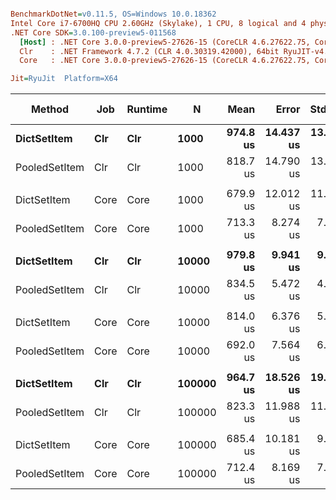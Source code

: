 ``` ini

BenchmarkDotNet=v0.11.5, OS=Windows 10.0.18362
Intel Core i7-6700HQ CPU 2.60GHz (Skylake), 1 CPU, 8 logical and 4 physical cores
.NET Core SDK=3.0.100-preview5-011568
  [Host] : .NET Core 3.0.0-preview5-27626-15 (CoreCLR 4.6.27622.75, CoreFX 4.700.19.22408), 64bit RyuJIT
  Clr    : .NET Framework 4.7.2 (CLR 4.0.30319.42000), 64bit RyuJIT-v4.8.3801.0
  Core   : .NET Core 3.0.0-preview5-27626-15 (CoreCLR 4.6.27622.75, CoreFX 4.700.19.22408), 64bit RyuJIT

Jit=RyuJit  Platform=X64  

```
|        Method |  Job | Runtime |      N |     Mean |     Error |    StdDev | Ratio | RatioSD | Gen 0 | Gen 1 | Gen 2 | Allocated |
|-------------- |----- |-------- |------- |---------:|----------:|----------:|------:|--------:|------:|------:|------:|----------:|
|   **DictSetItem** |  **Clr** |     **Clr** |   **1000** | **974.8 us** | **14.437 us** | **13.504 us** |  **1.00** |    **0.00** |     **-** |     **-** |     **-** |         **-** |
| PooledSetItem |  Clr |     Clr |   1000 | 818.7 us | 14.790 us | 13.834 us |  0.84 |    0.02 |     - |     - |     - |         - |
|               |      |         |        |          |           |           |       |         |       |       |       |           |
|   DictSetItem | Core |    Core |   1000 | 679.9 us | 12.012 us | 11.236 us |  1.00 |    0.00 |     - |     - |     - |         - |
| PooledSetItem | Core |    Core |   1000 | 713.3 us |  8.274 us |  7.739 us |  1.05 |    0.02 |     - |     - |     - |         - |
|               |      |         |        |          |           |           |       |         |       |       |       |           |
|   **DictSetItem** |  **Clr** |     **Clr** |  **10000** | **979.8 us** |  **9.941 us** |  **9.299 us** |  **1.00** |    **0.00** |     **-** |     **-** |     **-** |         **-** |
| PooledSetItem |  Clr |     Clr |  10000 | 834.5 us |  5.472 us |  4.851 us |  0.85 |    0.01 |     - |     - |     - |         - |
|               |      |         |        |          |           |           |       |         |       |       |       |           |
|   DictSetItem | Core |    Core |  10000 | 814.0 us |  6.376 us |  5.964 us |  1.00 |    0.00 |     - |     - |     - |         - |
| PooledSetItem | Core |    Core |  10000 | 692.0 us |  7.564 us |  6.316 us |  0.85 |    0.01 |     - |     - |     - |         - |
|               |      |         |        |          |           |           |       |         |       |       |       |           |
|   **DictSetItem** |  **Clr** |     **Clr** | **100000** | **964.7 us** | **18.526 us** | **19.025 us** |  **1.00** |    **0.00** |     **-** |     **-** |     **-** |         **-** |
| PooledSetItem |  Clr |     Clr | 100000 | 823.3 us | 11.988 us | 11.214 us |  0.85 |    0.02 |     - |     - |     - |         - |
|               |      |         |        |          |           |           |       |         |       |       |       |           |
|   DictSetItem | Core |    Core | 100000 | 685.4 us | 10.181 us |  9.523 us |  1.00 |    0.00 |     - |     - |     - |         - |
| PooledSetItem | Core |    Core | 100000 | 712.4 us |  8.169 us |  7.641 us |  1.04 |    0.02 |     - |     - |     - |         - |
